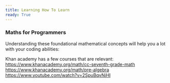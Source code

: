 ```yaml
---
title: Learning How To Learn
ready: True
---
```


### Maths for Programmers
Understanding these foundational mathematical concepts will help you a lot with your coding abilities:

Khan academy has a few courses that are relevant:
https://www.khanacademy.org/math/cc-seventh-grade-math
https://www.khanacademy.org/math/pre-algebra 
https://www.youtube.com/watch?v=2SpuBqvNjHI
